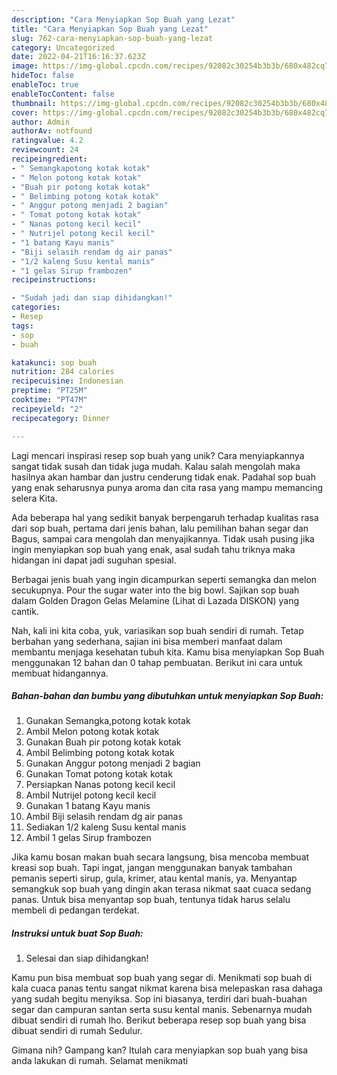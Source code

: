 ```yaml
---
description: "Cara Menyiapkan Sop Buah yang Lezat"
title: "Cara Menyiapkan Sop Buah yang Lezat"
slug: 762-cara-menyiapkan-sop-buah-yang-lezat
category: Uncategorized
date: 2022-04-21T16:16:37.623Z
image: https://img-global.cpcdn.com/recipes/92082c30254b3b3b/680x482cq70/sop-buah-foto-resep-utama.jpg
hideToc: false
enableToc: true
enableTocContent: false
thumbnail: https://img-global.cpcdn.com/recipes/92082c30254b3b3b/680x482cq70/sop-buah-foto-resep-utama.jpg
cover: https://img-global.cpcdn.com/recipes/92082c30254b3b3b/680x482cq70/sop-buah-foto-resep-utama.jpg
author: Admin
authorAv: notfound
ratingvalue: 4.2
reviewcount: 24
recipeingredient:
- " Semangkapotong kotak kotak"
- " Melon potong kotak kotak"
- "Buah pir potong kotak kotak"
- " Belimbing potong kotak kotak"
- " Anggur potong menjadi 2 bagian"
- " Tomat potong kotak kotak"
- " Nanas potong kecil kecil"
- " Nutrijel potong kecil kecil"
- "1 batang Kayu manis"
- "Biji selasih rendam dg air panas"
- "1/2 kaleng Susu kental manis"
- "1 gelas Sirup frambozen"
recipeinstructions:

- "Sudah jadi dan siap dihidangkan!"
categories:
- Resep
tags:
- sop
- buah

katakunci: sop buah 
nutrition: 284 calories
recipecuisine: Indonesian
preptime: "PT25M"
cooktime: "PT47M"
recipeyield: "2"
recipecategory: Dinner

---
```





Lagi mencari inspirasi resep sop buah yang unik? Cara menyiapkannya sangat tidak susah dan tidak juga mudah. Kalau salah mengolah maka hasilnya akan hambar dan justru cenderung tidak enak. Padahal sop buah yang enak seharusnya punya aroma dan cita rasa yang mampu memancing selera Kita.





Ada beberapa hal yang sedikit banyak berpengaruh terhadap kualitas rasa dari sop buah, pertama dari jenis bahan, lalu pemilihan bahan segar dan Bagus, sampai cara mengolah dan menyajikannya. Tidak usah pusing jika ingin menyiapkan sop buah yang enak,      asal sudah tahu triknya maka hidangan ini dapat jadi suguhan spesial.














Berbagai jenis buah yang ingin dicampurkan seperti semangka dan melon secukupnya. Pour the sugar water into the big bowl. Sajikan sop buah dalam Golden Dragon Gelas Melamine (Lihat di Lazada DISKON) yang cantik.






Nah, kali ini kita coba, yuk, variasikan sop buah sendiri di rumah. Tetap berbahan yang sederhana, sajian ini bisa memberi manfaat dalam membantu menjaga kesehatan tubuh kita. Kamu bisa menyiapkan Sop Buah menggunakan 12 bahan dan 0 tahap pembuatan. Berikut ini cara untuk membuat hidangannya.

<!--inarticleads1-->

##### Bahan-bahan dan bumbu yang dibutuhkan untuk menyiapkan Sop Buah:

1. Gunakan  Semangka,potong kotak kotak
1. Ambil  Melon potong kotak kotak
1. Gunakan Buah pir potong kotak kotak
1. Ambil  Belimbing potong kotak kotak
1. Gunakan  Anggur potong menjadi 2 bagian
1. Gunakan  Tomat potong kotak kotak
1. Persiapkan  Nanas potong kecil kecil
1. Ambil  Nutrijel potong kecil kecil
1. Gunakan 1 batang Kayu manis
1. Ambil Biji selasih rendam dg air panas
1. Sediakan 1/2 kaleng Susu kental manis
1. Ambil 1 gelas Sirup frambozen


Jika kamu bosan makan buah secara langsung, bisa mencoba membuat kreasi sop buah. Tapi ingat, jangan menggunakan banyak tambahan pemanis seperti sirup, gula, krimer, atau kental manis, ya. Menyantap semangkuk sop buah yang dingin akan terasa nikmat saat cuaca sedang panas. Untuk bisa menyantap sop buah, tentunya tidak harus selalu membeli di pedangan terdekat. 

<!--inarticleads2-->

##### Instruksi untuk buat Sop Buah:


1. Selesai dan siap dihidangkan!

Kamu pun bisa membuat sop buah yang segar di. Menikmati sop buah di kala cuaca panas tentu sangat nikmat karena bisa melepaskan rasa dahaga yang sudah begitu menyiksa. Sop ini biasanya, terdiri dari buah-buahan segar dan campuran santan serta susu kental manis. Sebenarnya mudah dibuat sendiri di rumah lho. Berikut beberapa resep sop buah yang bisa dibuat sendiri di rumah Sedulur. 

Gimana nih? Gampang kan? Itulah cara menyiapkan sop buah yang bisa anda lakukan di rumah. Selamat menikmati
